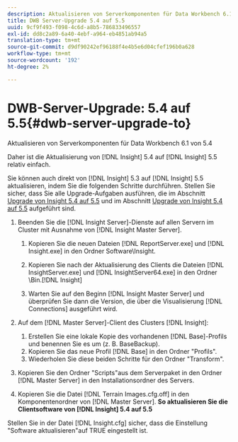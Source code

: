 ```yaml
---
description: Aktualisieren von Serverkomponenten für Data Workbench 6.1 von 5.4
title: DWB Server-Upgrade 5.4 auf 5.5
uuid: 9cf9f493-f098-4c6d-a8b5-786833496557
exl-id: dd8c2a89-6a40-4ebf-a964-eb4851ab94a5
translation-type: tm+mt
source-git-commit: d9df90242ef96188f4e4b5e6d04cfef196b0a628
workflow-type: tm+mt
source-wordcount: '192'
ht-degree: 2%

---
```


# DWB-Server-Upgrade: 5.4 auf 5.5{#dwb-server-upgrade-to}

Aktualisieren von Serverkomponenten für Data Workbench 6.1 von 5.4

Daher ist die Aktualisierung von [!DNL Insight] 5.4 auf [!DNL Insight] 5.5 relativ einfach.

Sie können auch direkt von [!DNL Insight] 5.3 auf [!DNL Insight] 5.5 aktualisieren, indem Sie die folgenden Schritte durchführen. Stellen Sie sicher, dass Sie alle Upgrade-Aufgaben ausführen, die im Abschnitt [Upgrade von Insight 5.4 auf 5.5](../../../../home/c-inst-svr/c-upgrd-uninst-sftwr/c-upgrd-sftwr/t-upgrd-to-5.5.md#task-b581e47952e941158d52db3e68f076b9) und im Abschnitt [Upgrade von Insight 5.4 auf 5.5](../../../../home/c-inst-svr/c-upgrd-uninst-sftwr/c-upgrd-sftwr/t-upgrd-to-5.5.md#task-b581e47952e941158d52db3e68f076b9) aufgeführt sind.

1. Beenden Sie die [!DNL Insight Server]-Dienste auf allen Servern im Cluster mit Ausnahme von [!DNL Insight Master Server].

   1. Kopieren Sie die neuen Dateien [!DNL ReportServer.exe] und [!DNL Insight.exe] in den Ordner Software\Insight.

   1. Kopieren Sie nach der Aktualisierung des Clients die Dateien [!DNL InsightServer.exe] und [!DNL InsightServer64.exe] in den Ordner \Bin.[!DNL Insight]

   1. Warten Sie auf den Beginn [!DNL Insight Master Server] und überprüfen Sie dann die Version, die über die Visualisierung [!DNL Connections] ausgeführt wird.

1. Auf dem [!DNL Master Server]-Client des Clusters [!DNL Insight]:

   1. Erstellen Sie eine lokale Kopie des vorhandenen [!DNL Base]-Profils und benennen Sie es um (z. B. BaseBackup).
   1. Kopieren Sie das neue Profil [!DNL Base] in den Ordner &quot;Profils&quot;.
   1. Wiederholen Sie diese beiden Schritte für den Ordner &quot;Transform&quot;.

1. Kopieren Sie den Ordner &quot;Scripts&quot;aus dem Serverpaket in den Ordner [!DNL Master Server] in den Installationsordner des Servers.
1. Kopieren Sie die Datei [!DNL Terrain Images.cfg.off] in den Komponentenordner von [!DNL Master Server].
   **So aktualisieren Sie die Clientsoftware von  [!DNL Insight] 5.4 auf 5.5**

Stellen Sie in der Datei [!DNL Insight.cfg] sicher, dass die Einstellung &quot;Software aktualisieren&quot;auf TRUE eingestellt ist.
